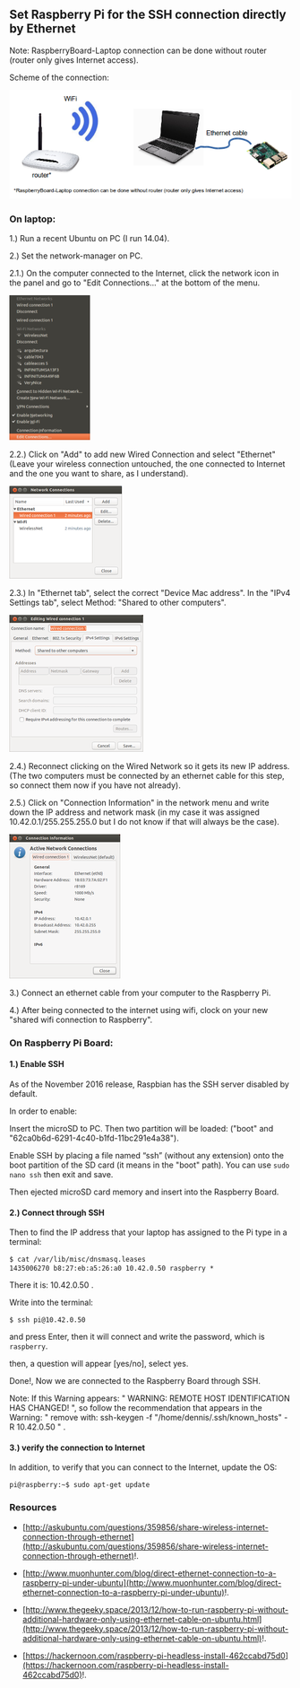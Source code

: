 
## Set Raspberry Pi for the SSH connection directly by Ethernet ##

Note: RaspberryBoard-Laptop connection can be done without router (router only gives Internet access).

Scheme of the connection:

![image](/posts/raspberry/set_raspberry_pi_for_the_SSH_connection_directly_by_ethernet/scheme_directly_by_ethernet.png)

### On laptop: ###

1.) Run a recent Ubuntu on PC (I run 14.04).

2.) Set the network-manager on PC.

2.1.) On the computer connected to the Internet, click the network icon in the panel and go to "Edit Connections..." at the bottom of the menu.

![image](/posts/raspberry/set_raspberry_pi_for_the_SSH_connection_directly_by_ethernet/SetInter0.png)

2.2.) Click on "Add" to add new Wired Connection and select "Ethernet" (Leave your wireless connection untouched, the one connected to Internet and the one you want to share, as I understand).

![image](/posts/raspberry/set_raspberry_pi_for_the_SSH_connection_directly_by_ethernet/SetInter1.png)

2.3.) In "Ethernet tab", select the correct "Device Mac address". In the "IPv4 Settings tab", select Method: "Shared to other computers".

![image](/posts/raspberry/set_raspberry_pi_for_the_SSH_connection_directly_by_ethernet/SetInter2.png)

2.4.) Reconnect clicking on the Wired Network so it gets its new IP address. (The two computers must be connected by an ethernet cable for this step, so connect them now if you have not already).

2.5.) Click on "Connection Information" in the network menu and write down the IP address and network mask (in my case it was assigned 10.42.0.1/255.255.255.0 but I do not know if that will always be the case).

![image](/posts/raspberry/set_raspberry_pi_for_the_SSH_connection_directly_by_ethernet/SetInter3.png)

3.) Connect an ethernet cable from your computer to the Raspberry Pi.

4.) After being connected to the internet using wifi, clock on your new "shared wifi connection to Raspberry".

### On Raspberry Pi Board: ###

#### 1.) Enable SSH ####

As of the November 2016 release, Raspbian has the SSH server disabled by default.

In order to enable:

Insert the microSD to PC. Then two partition will be loaded: ("boot" and "62ca0b6d-6291-4c40-b1fd-11bc291e4a38").

Enable SSH by placing a file named “ssh” (without any extension) onto the boot partition of the SD card (it means in the "boot" path). You can use ```sudo nano ssh``` then exit and save.

Then ejected microSD card memory and insert into the Raspberry Board.

#### 2.) Connect through SSH ####

Then to find the IP address that your laptop has assigned to the Pi type in a terminal:

```
$ cat /var/lib/misc/dnsmasq.leases
1435006270 b8:27:eb:a5:26:a0 10.42.0.50 raspberry *
```

There it is: 10.42.0.50 .

Write into the terminal:

```
$ ssh pi@10.42.0.50
```

and press Enter, then it will connect and write the password, which is ```raspberry```.

then, a question will appear [yes/no], select yes.

Done!, Now we are connected to the Raspberry Board through SSH.

Note: If this Warning appears: " WARNING: REMOTE HOST IDENTIFICATION HAS CHANGED! ", so follow the recommendation that appears in the Warning: " remove with: ssh-keygen -f "/home/dennis/.ssh/known_hosts" -R 10.42.0.50 " .

#### 3.) verify the connection to Internet ####

In addition, to verify that you can connect to the Internet, update the OS:

```
pi@raspberry:~$ sudo apt-get update
```

### Resources ###

- [http://askubuntu.com/questions/359856/share-wireless-internet-connection-through-ethernet](http://askubuntu.com/questions/359856/share-wireless-internet-connection-through-ethernet)!.

- [http://www.muonhunter.com/blog/direct-ethernet-connection-to-a-raspberry-pi-under-ubuntu](http://www.muonhunter.com/blog/direct-ethernet-connection-to-a-raspberry-pi-under-ubuntu)!.

- [http://www.thegeeky.space/2013/12/how-to-run-raspberry-pi-without-additional-hardware-only-using-ethernet-cable-on-ubuntu.html](http://www.thegeeky.space/2013/12/how-to-run-raspberry-pi-without-additional-hardware-only-using-ethernet-cable-on-ubuntu.html)!.

- [https://hackernoon.com/raspberry-pi-headless-install-462ccabd75d0](https://hackernoon.com/raspberry-pi-headless-install-462ccabd75d0)!.

